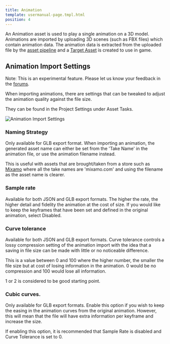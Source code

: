 ```yaml
---
title: Animation
template: usermanual-page.tmpl.html
position: 4
---
```


An Animation asset is used to play a single animation on a 3D model. Animations are imported by uploading 3D scenes (such as FBX files) which contain animation data. The animation data is extracted from the uploaded file by the [asset pipeline][asset_pipeline] and a [Target Asset][target_asset] is created to use in game.

## Animation Import Settings

<div class="alert alert-info">
Note: This is an experimental feature. Please let us know your feedback in the <a href="https://forum.playcanvas.com/" target="_blank">forums</a>.
</div>

When importing animations, there are settings that can be tweaked to adjust the animation quality against the file size.

They can be found in the Project Settings under Asset Tasks.

![Animation Import Settings][animation_import_settings]

### Naming Strategy

Only available for GLB export format. When importing an animation, the generated asset name can either be set from the 'Take Name' in the animation file, or use the animation filename instead.

This is useful with assets that are brought/taken from a store such as [Mixamo][1] where all the take names are 'mixamo.com' and using the filename as the asset name is clearer.

### Sample rate

Available for both JSON and GLB export formats. The higher the rate, the higher detail and fidelity the animation at the cost of size. If you would like to keep the keyframes that have been set and defined in the original animation, select Disabled.

### Curve tolerance

Available for both JSON and GLB export formats. Curve tolerance controls a lossy compression setting of the animation import with the idea that a saving in file size can be made with little or no noticeable difference.

This is a value between 0 and 100 where the higher number, the smaller the file size but at cost of losing information in the animation. 0 would be no compression and 100 would lose all information.

1 or 2 is considered to be good starting point.

### Cubic curves.

Only available for GLB export formats. Enable this option if you wish to keep the easing in the animation curves from the original animation. However, this will mean that the file will have extra information per keyframe and increase the size.

If enabling this option, it is recommended that Sample Rate is disabled and Curve Tolerance is set to 0.

[asset_pipeline]: /user-manual/glossary#asset-pipeline
[target_asset]: /user-manual/glossary#target-asset
[animation_import_settings]: /images/user-manual/assets/animation/animation-import-settings.png

 [1]: https://www.mixamo.com/